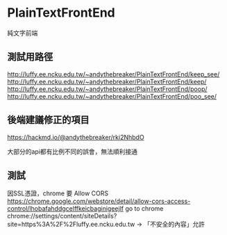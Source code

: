 # PlainTextFrontEnd
純文字前端

## 測試用路徑

http://luffy.ee.ncku.edu.tw/~andythebreaker/PlainTextFrontEnd/keep_see/
http://luffy.ee.ncku.edu.tw/~andythebreaker/PlainTextFrontEnd/keep/
http://luffy.ee.ncku.edu.tw/~andythebreaker/PlainTextFrontEnd/poop/
http://luffy.ee.ncku.edu.tw/~andythebreaker/PlainTextFrontEnd/poo_see/

## 後端建議修正的項目

https://hackmd.io/@andythebreaker/rki2NhbdO

大部分的api都有比例不同的誤會，無法順利接通

## 測試

因SSL憑證，chrome 要 Allow CORS https://chrome.google.com/webstore/detail/allow-cors-access-control/lhobafahddgcelffkeicbaginigeejlf
go to chrome chrome://settings/content/siteDetails?site=https%3A%2F%2Fluffy.ee.ncku.edu.tw -> 「不安全的內容」允許
